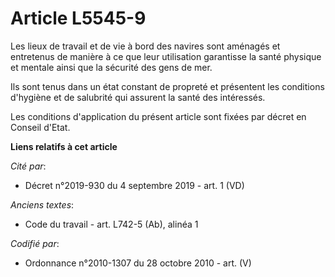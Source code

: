 # Article L5545-9

Les lieux de travail et de vie à bord des navires sont aménagés et entretenus de manière à ce que leur utilisation garantisse
la santé physique et mentale ainsi que la sécurité des gens de mer.

Ils sont tenus dans un état constant de propreté et présentent les conditions d'hygiène et de salubrité qui assurent la santé
des intéressés.

Les conditions d'application du présent article sont fixées par décret en Conseil d'Etat.

**Liens relatifs à cet article**

_Cité par_:

  - Décret n°2019-930 du 4 septembre 2019 - art. 1 (VD)

_Anciens textes_:

  - Code du travail - art. L742-5 (Ab), alinéa 1

_Codifié par_:

  - Ordonnance n°2010-1307 du 28 octobre 2010 - art. (V)
